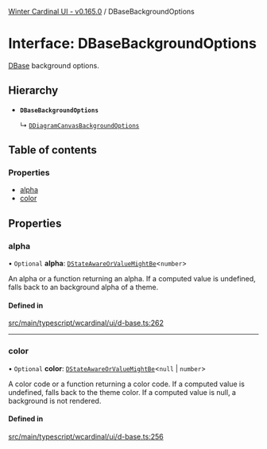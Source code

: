 [Winter Cardinal UI - v0.165.0](../index.md) / DBaseBackgroundOptions

# Interface: DBaseBackgroundOptions

[DBase](../classes/DBase.md) background options.

## Hierarchy

- **`DBaseBackgroundOptions`**

  ↳ [`DDiagramCanvasBackgroundOptions`](DDiagramCanvasBackgroundOptions.md)

## Table of contents

### Properties

- [alpha](DBaseBackgroundOptions.md#alpha)
- [color](DBaseBackgroundOptions.md#color)

## Properties

### alpha

• `Optional` **alpha**: [`DStateAwareOrValueMightBe`](../index.md#dstateawareorvaluemightbe)<`number`\>

An alpha or a function returning an alpha.
If a computed value is undefined, falls back to an background alpha of a theme.

#### Defined in

[src/main/typescript/wcardinal/ui/d-base.ts:262](https://github.com/winter-cardinal/winter-cardinal-ui/blob/v0.165.0/src/main/typescript/wcardinal/ui/d-base.ts#L262)

___

### color

• `Optional` **color**: [`DStateAwareOrValueMightBe`](../index.md#dstateawareorvaluemightbe)<``null`` \| `number`\>

A color code or a function returning a color code.
If a computed value is undefined, falls back to the theme color.
If a computed value is null, a background is not rendered.

#### Defined in

[src/main/typescript/wcardinal/ui/d-base.ts:256](https://github.com/winter-cardinal/winter-cardinal-ui/blob/v0.165.0/src/main/typescript/wcardinal/ui/d-base.ts#L256)
